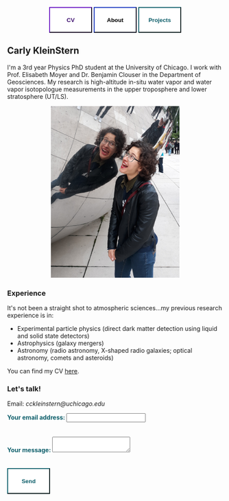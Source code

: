 
<div class="topnav" align=center>
  <a href="https://carlykleinstern.github.io/KleinStern_CV_publish.pdf">
    <button style="height:60px;width:100px;color:#3b0c6e; font-weight:bold; border-color:#3b0c6e; background-color:White">CV</button></a>
  <a href="https://carlykleinstern.github.io/aboutme.html">
    <button style="height:60px;width:100px;color:##0e1f6b; font-weight:bold; border-color:#0e1f6b; background-color:White">About</button></a>
  <a href="https://carlykleinstern.github.io/projects.html">
    <button style="height:60px;width:100px;color:#0f5f6b; font-weight:bold; border-color:#0f5f6b; background-color:White">Projects</button></a>
</div>

         

         
## **Carly KleinStern**
I'm a 3rd year Physics PhD student at the University of Chicago. I work with Prof. Elisabeth Moyer and Dr. Benjamin Clouser in the Department of Geosciences.
My research is high-altitude in-situ water vapor and water vapor isotopologue measurements in the upper troposphere and lower stratosphere (UT/LS). 

<div align='center'>
   <img src="photos/bean.jpg" alt="Carly" width=300px height=auto><br/>
</div>



### **Experience**
It's not been a straight shot to atmospheric sciences...my previous research experience is in:

- Experimental particle physics (direct dark matter detection using liquid and solid state detectors)
- Astrophysics (galaxy mergers)
- Astronomy (radio astronomy, X-shaped radio galaxies; optical astronomy, comets and asteroids)

You can find my CV [here](https://carlykleinstern.github.io/KleinStern_CV_publish.pdf).


### **Let's talk!**
Email: _cckleinstern@uchicago.edu_

<form
  action="https://formspree.io/f/mwkypbvd"
  method="POST"
>
  <label style="height:60px;width:auto;color:#0f5f6b; font-weight:bold; border-color:#0f5f6b; background-color:White">
    Your email address:
    <input type="email" name="_replyto">
  </label>
  <br>
  <br>
  <br>
  <label style="height:60px;width:auto;color:#0f5f6b; font-weight:bold; border-color:#0f5f6b; background-color:White">
    Your message:
    <textarea name="message"></textarea>
  </label>
  <!-- your other form fields go here -->
  <br>
  <br>
  <br>
  <button type="submit" style="height:60px;width:100px;color:#0f5f6b; font-weight:bold; border-color:#0f5f6b; background-color:White">Send</button>
</form>

